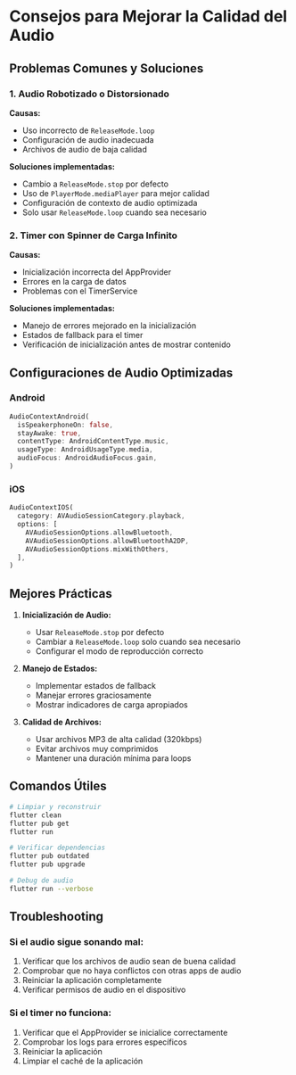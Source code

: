 # Consejos para Mejorar la Calidad del Audio

## Problemas Comunes y Soluciones

### 1. Audio Robotizado o Distorsionado

**Causas:**
- Uso incorrecto de `ReleaseMode.loop`
- Configuración de audio inadecuada
- Archivos de audio de baja calidad

**Soluciones implementadas:**
- Cambio a `ReleaseMode.stop` por defecto
- Uso de `PlayerMode.mediaPlayer` para mejor calidad
- Configuración de contexto de audio optimizada
- Solo usar `ReleaseMode.loop` cuando sea necesario

### 2. Timer con Spinner de Carga Infinito

**Causas:**
- Inicialización incorrecta del AppProvider
- Errores en la carga de datos
- Problemas con el TimerService

**Soluciones implementadas:**
- Manejo de errores mejorado en la inicialización
- Estados de fallback para el timer
- Verificación de inicialización antes de mostrar contenido

## Configuraciones de Audio Optimizadas

### Android
```dart
AudioContextAndroid(
  isSpeakerphoneOn: false,
  stayAwake: true,
  contentType: AndroidContentType.music,
  usageType: AndroidUsageType.media,
  audioFocus: AndroidAudioFocus.gain,
)
```

### iOS
```dart
AudioContextIOS(
  category: AVAudioSessionCategory.playback,
  options: [
    AVAudioSessionOptions.allowBluetooth,
    AVAudioSessionOptions.allowBluetoothA2DP,
    AVAudioSessionOptions.mixWithOthers,
  ],
)
```

## Mejores Prácticas

1. **Inicialización de Audio:**
   - Usar `ReleaseMode.stop` por defecto
   - Cambiar a `ReleaseMode.loop` solo cuando sea necesario
   - Configurar el modo de reproducción correcto

2. **Manejo de Estados:**
   - Implementar estados de fallback
   - Manejar errores graciosamente
   - Mostrar indicadores de carga apropiados

3. **Calidad de Archivos:**
   - Usar archivos MP3 de alta calidad (320kbps)
   - Evitar archivos muy comprimidos
   - Mantener una duración mínima para loops

## Comandos Útiles

```bash
# Limpiar y reconstruir
flutter clean
flutter pub get
flutter run

# Verificar dependencias
flutter pub outdated
flutter pub upgrade

# Debug de audio
flutter run --verbose
```

## Troubleshooting

### Si el audio sigue sonando mal:
1. Verificar que los archivos de audio sean de buena calidad
2. Comprobar que no haya conflictos con otras apps de audio
3. Reiniciar la aplicación completamente
4. Verificar permisos de audio en el dispositivo

### Si el timer no funciona:
1. Verificar que el AppProvider se inicialice correctamente
2. Comprobar los logs para errores específicos
3. Reiniciar la aplicación
4. Limpiar el caché de la aplicación 